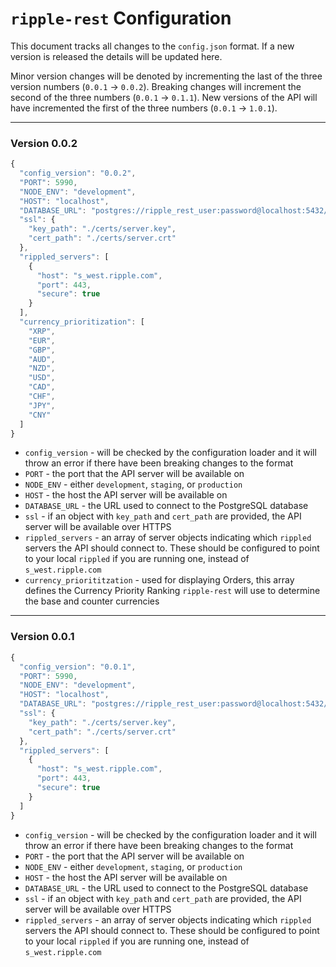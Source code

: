 # `ripple-rest` Configuration

This document tracks all changes to the `config.json` format. If a new version is released the details will be updated here.

Minor version changes will be denoted by incrementing the last of the three version numbers (`0.0.1` -> `0.0.2`). Breaking changes will increment the second of the three numbers (`0.0.1` -> `0.1.1`). New versions of the API will have incremented the first of the three numbers (`0.0.1` -> `1.0.1`).

----------

### Version 0.0.2

```js
{
  "config_version": "0.0.2",
  "PORT": 5990,
  "NODE_ENV": "development",
  "HOST": "localhost",
  "DATABASE_URL": "postgres://ripple_rest_user:password@localhost:5432/ripple_rest_db",
  "ssl": {
    "key_path": "./certs/server.key",
    "cert_path": "./certs/server.crt"
  },
  "rippled_servers": [
    {
      "host": "s_west.ripple.com",
      "port": 443,
      "secure": true
    }
  ],
  "currency_prioritization": [
    "XRP",
    "EUR",
    "GBP",
    "AUD",
    "NZD",
    "USD",
    "CAD",
    "CHF",
    "JPY",
    "CNY"
  ]
}
```

+ `config_version` - will be checked by the configuration loader and it will throw an error if there have been breaking changes to the format
+ `PORT` - the port that the API server will be available on
+ `NODE_ENV` - either `development`, `staging`, or `production`
+ `HOST` - the host the API server will be available on
+ `DATABASE_URL` - the URL used to connect to the PostgreSQL database
+ `ssl` - if an object with `key_path` and `cert_path` are provided, the API server will be available over HTTPS
+ `rippled_servers` - an array of server objects indicating which `rippled` servers the API should connect to. These should be configured to point to your local `rippled` if you are running one, instead of `s_west.ripple.com`
+ `currency_priorititzation` - used for displaying Orders, this array defines the Currency Priority Ranking `ripple-rest` will use to determine the base and counter currencies

----------

### Version 0.0.1

```js
{
  "config_version": "0.0.1",
  "PORT": 5990,
  "NODE_ENV": "development",
  "HOST": "localhost",
  "DATABASE_URL": "postgres://ripple_rest_user:password@localhost:5432/ripple_rest_db",
  "ssl": {
    "key_path": "./certs/server.key",
    "cert_path": "./certs/server.crt"
  },
  "rippled_servers": [
    {
      "host": "s_west.ripple.com",
      "port": 443,
      "secure": true
    }
  ]
}
```

+ `config_version` - will be checked by the configuration loader and it will throw an error if there have been breaking changes to the format
+ `PORT` - the port that the API server will be available on
+ `NODE_ENV` - either `development`, `staging`, or `production`
+ `HOST` - the host the API server will be available on
+ `DATABASE_URL` - the URL used to connect to the PostgreSQL database
+ `ssl` - if an object with `key_path` and `cert_path` are provided, the API server will be available over HTTPS
+ `rippled_servers` - an array of server objects indicating which `rippled` servers the API should connect to. These should be configured to point to your local `rippled` if you are running one, instead of `s_west.ripple.com`
